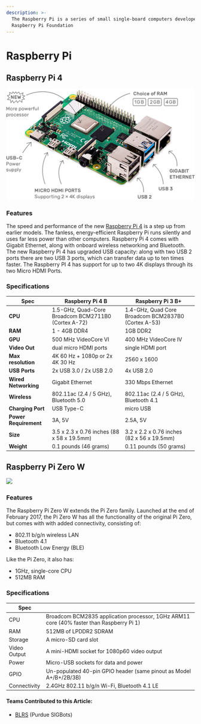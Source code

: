 ```yaml
---
description: >-
  The Raspberry Pi is a series of small single-board computers developed by the
  Raspberry Pi Foundation
---
```


# Raspberry Pi

## Raspberry Pi 4

![](../../../.gitbook/assets/pi4-labelled@2x-0894491e6de97a282dde5a5010cc8b61.webp)

### Features

The speed and performance of the new [Raspberry Pi 4](https://www.raspberrypi.org/products/raspberry-pi-4-model-b/) is a step up from earlier models. The fanless, energy-efficient Raspberry Pi runs silently and uses far less power than other computers. Raspberry Pi 4 comes with Gigabit Ethernet, along with onboard wireless networking and Bluetooth. The new Raspberry Pi 4 has upgraded USB capacity: along with two USB 2 ports there are two USB 3 ports, which can transfer data up to ten times faster. The Raspberry PI 4 has support for up to two 4K displays through its two Micro HDMI Ports.

### Specifications

| **Spec**              | **Raspberry Pi 4 B**                                | **Raspberry Pi 3 B+**                                |
| --------------------- | --------------------------------------------------- | ---------------------------------------------------- |
| **CPU**               | 1.5-GHz, Quad-Core Broadcom BCM2711B0 (Cortex A-72) | 1.4-GHz, Quad Core Broadcom BCM2837B0  (Cortex A-53) |
| **RAM**               | 1 - 4GB DDR4                                        | 1GB DDR2                                             |
| **GPU**               | 500 MHz VideoCore VI                                | 400 MHz VideoCore IV                                 |
| **Video Out**         | dual micro HDMI ports                               | single HDMI port                                     |
| **Max resolution**    | 4K 60 Hz + 1080p or 2x 4K 30 Hz                     | 2560 x 1600                                          |
| **USB Ports**         | 2x USB 3.0 / 2x USB 2.0                             | 4x USB 2.0                                           |
| **Wired Networking**  | Gigabit Ethernet                                    | 330 Mbps Ethernet                                    |
| **Wireless**          | 802.11ac (2.4 / 5 GHz), Bluetooth 5.0               | 802.11ac (2.4 / 5 GHz), Bluetooth 4.1                |
| **Charging Port**     | USB Type-C                                          | micro USB                                            |
| **Power Requirement** | 3A, 5V                                              | 2.5A, 5V                                             |
| **Size**              | 3.5 x 2.3 x 0.76 inches (88 x 58 x 19.5mm)          | 3.2 x 2.2 x 0.76 inches (82 x 56 x 19.5mm)           |
| **Weight**            | 0.1 pounds (46 grams)                               | 0.11 pounds (50 grams)                               |

## Raspberry Pi Zero W

![](<../../../.gitbook/assets/72a529ca180136e5ab43dcf1547253238e273b8b\_pi-zero-w-tilt-1-1620x1080 (1) (1).webp>)

### Features

The Raspberry Pi Zero W extends the Pi Zero family. Launched at the end of February 2017, the Pi Zero W has all the functionality of the original Pi Zero, but comes with with added connectivity, consisting of:

* 802.11 b/g/n wireless LAN
* Bluetooth 4.1
* Bluetooth Low Energy (BLE)

Like the Pi Zero, it also has:

* 1GHz, single-core CPU
* 512MB RAM

### **Specifications**

| Spec         |                                                                                          |
| ------------ | ---------------------------------------------------------------------------------------- |
| CPU          | Broadcom BCM2835 application processor, 1GHz ARM11 core (40% faster than Raspberry Pi 1) |
| RAM          | 512MB of LPDDR2 SDRAM                                                                    |
| Storage      | A micro-SD card slot                                                                     |
| Video Output | A mini-HDMI socket for 1080p60 video output                                              |
| Power        | Micro-USB sockets for data and power                                                     |
| GPIO         | Un-populated 40-pin GPIO header (same pinout as Model A+/B+/2B/3B)                       |
| Connectivity | 2.4GHz 802.11 b/g/n Wi-Fi, Bluetooth 4.1 LE                                              |

#### Teams Contributed to this Article:

* [BLRS](https://purduesigbots.com/) (Purdue SIGBots)
